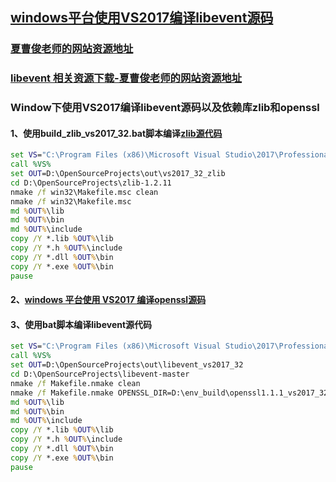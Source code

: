 ## [windows平台使用VS2017编译libevent源码](https://www.cnblogs.com/xiacaojun/p/10796506.html)
### [夏曹俊老师的网站资源地址](http://ffmpeg.club/tools_download.html)
### [libevent 相关资源下载-夏曹俊老师的网站资源地址](http://www.ffmpeg.club/libevent.html)
### Window下使用VS2017编译libevent源码以及依赖库zlib和openssl
#### 1、使用build_zlib_vs2017_32.bat脚本编译[zlib源代码](http://zlib.net)
```bat
set VS="C:\Program Files (x86)\Microsoft Visual Studio\2017\Professional\VC\Auxiliary\Build\vcvarsamd64_x86.bat"
call %VS%
set OUT=D:\OpenSourceProjects\out\vs2017_32_zlib
cd D:\OpenSourceProjects\zlib-1.2.11
nmake /f win32\Makefile.msc clean
nmake /f win32\Makefile.msc
md %OUT%\lib
md %OUT%\bin
md %OUT%\include
copy /Y *.lib %OUT%\lib
copy /Y *.h %OUT%\include
copy /Y *.dll %OUT%\bin
copy /Y *.exe %OUT%\bin
pause
```
#### 2、[windows 平台使用 VS2017 编译openssl源码](https://www.cnblogs.com/xiacaojun/p/10791307.html)
#### 3、使用bat脚本编译libevent源代码
```bat
set VS="C:\Program Files (x86)\Microsoft Visual Studio\2017\Professional\VC\Auxiliary\Build\vcvarsamd64_x86.bat"
call %VS%
set OUT=D:\OpenSourceProjects\out\libevent_vs2017_32
cd D:\OpenSourceProjects\libevent-master
nmake /f Makefile.nmake clean
nmake /f Makefile.nmake OPENSSL_DIR=D:\env_build\openssl1.1.1_vs2017_32
md %OUT%\lib
md %OUT%\bin
md %OUT%\include
copy /Y *.lib %OUT%\lib
copy /Y *.h %OUT%\include
copy /Y *.dll %OUT%\bin
copy /Y *.exe %OUT%\bin
pause
```
